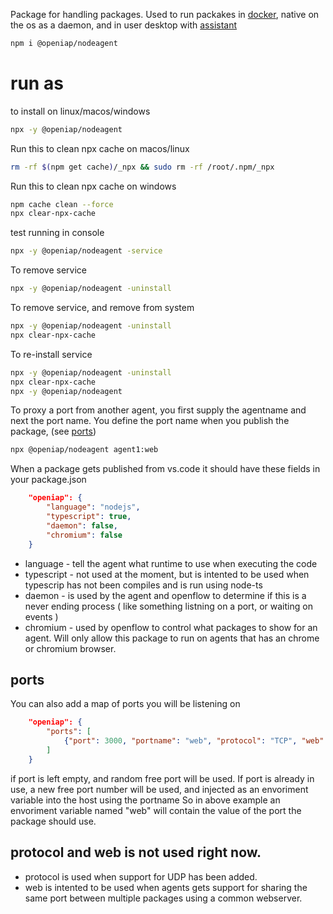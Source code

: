 Package for handling packages.
Used to run packakes in [docker](https://hub.docker.com/r/openiap/nodeagent), native on the os as a daemon, and in user desktop with [assistant](https://github.com/openiap/assistant)

```bash
npm i @openiap/nodeagent
```

# run as 

to install on linux/macos/windows
```bash
npx -y @openiap/nodeagent
```

Run this to clean npx cache on macos/linux
```bash
rm -rf $(npm get cache)/_npx && sudo rm -rf /root/.npm/_npx
```
Run this to clean npx cache on windows
```bash
npm cache clean --force
npx clear-npx-cache
```

test running in console
```bash
npx -y @openiap/nodeagent -service
```

To remove service
```bash
npx -y @openiap/nodeagent -uninstall
```
To remove service, and remove from system
```bash
npx -y @openiap/nodeagent -uninstall
npx clear-npx-cache
```

To re-install service
```bash
npx -y @openiap/nodeagent -uninstall
npx clear-npx-cache
npx -y @openiap/nodeagent
```

To proxy a port from another agent, you first supply the agentname and next the port name.
You define the port name when you publish the package, (see [ports](#ports))
```bash
npx @openiap/nodeagent agent1:web
```

When a package gets published from vs.code it should have these fields in your package.json
```json
    "openiap": {
        "language": "nodejs",
        "typescript": true,
        "daemon": false,
        "chromium": false
    }
```
- language - tell the agent what runtime to use when executing the code
- typescript - not used at the moment, but is intented to be used when typescrip has not been compiles and is run using node-ts
- daemon - is used by the agent and openflow to determine if this is a never ending process ( like something listning on a port, or waiting on events )
- chromium - used by openflow to control what packages to show for an agent. Will only allow this package to run on agents that has an chrome or chromium browser.

## ports
You can also add a map of ports you will be listening on
```json
    "openiap": {
        "ports": [
            {"port": 3000, "portname": "web", "protocol": "TCP", "web": true}
        ]
    }
```
if port is left empty, and random free port will be used.
If port is already in use, a new free port number will be used, and injected as an envoriment variable into the host using the portname
So in above example an envoriment variable named "web" will contain the value of the port the package should use.

## protocol and web is not used right now.
- protocol is used when support for UDP has been added.
- web is intented to be used when agents gets support for sharing the same port between multiple packages using a common webserver.

